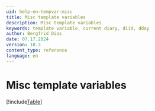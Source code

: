 ```yaml
---
uid: help-en-tempvar-misc
title: Misc template variables
description: Misc template variables
keywords: template variable, current diary, diid, dday
author: Bergfrid Dias
date: 07.17.2024
version: 10.3
content_type: reference
language: en
---
```


# Misc template variables

[!include[Table](../../../../../common/includes/variable/table-misc.md)]
